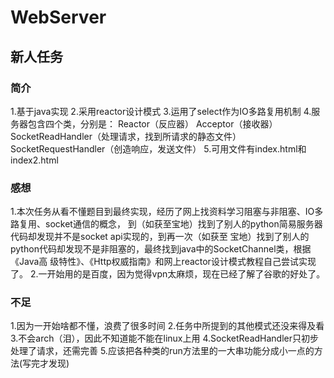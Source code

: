 # WebServer
## 新人任务


### 简介

1.基于java实现 
2.采用reactor设计模式 
3.运用了select作为IO多路复用机制 
4.服务器包含四个类，分别是： 
    Reactor（反应器） 
    Acceptor（接收器） 
    SocketReadHandler（处理请求，找到所请求的静态文件） 
    SocketRequestHandler（创造响应，发送文件） 
5.可用文件有index.html和index2.html 


### 感想 
1.本次任务从看不懂题目到最终实现，经历了网上找资料学习阻塞与非阻塞、IO多路复用、socket通信的概念，
  到（如获至宝地）找到了别人的python简易服务器代码却发现并不是socket api实现的，到再一次（如获至
  宝地）找到了别人的python代码却发现不是非阻塞的，最终找到java中的SocketChannel类，根据《Java高
  级特性》、《Http权威指南》和网上reactor设计模式教程自己尝试实现了。
2.一开始用的是百度，因为觉得vpn太麻烦，现在已经了解了谷歌的好处了。
 
 
 ### 不足
 1.因为一开始啥都不懂，浪费了很多时间
 2.任务中所提到的其他模式还没来得及看
 3.不会arch（泪），因此不知道能不能在linux上用
 4.SocketReadHandler只初步处理了请求，还需完善
 5.应该把各种类的run方法里的一大串功能分成小一点的方法(写完才发现)
